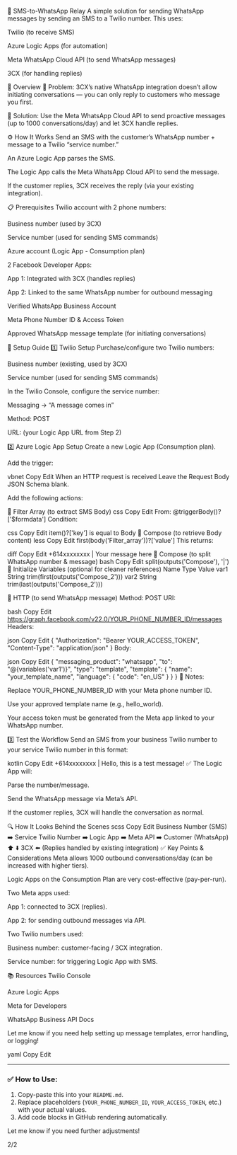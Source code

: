 📲 SMS-to-WhatsApp Relay
A simple solution for sending WhatsApp messages by sending an SMS to a Twilio number.
This uses:

Twilio (to receive SMS)

Azure Logic Apps (for automation)

Meta WhatsApp Cloud API (to send WhatsApp messages)

3CX (for handling replies)

🧭 Overview
🔹 Problem:
3CX’s native WhatsApp integration doesn’t allow initiating conversations — you can only reply to customers who message you first.

🔹 Solution:
Use the Meta WhatsApp Cloud API to send proactive messages (up to 1000 conversations/day) and let 3CX handle replies.

⚙️ How It Works
Send an SMS with the customer’s WhatsApp number + message to a Twilio “service number.”

An Azure Logic App parses the SMS.

The Logic App calls the Meta WhatsApp Cloud API to send the message.

If the customer replies, 3CX receives the reply (via your existing integration).

📋 Prerequisites
Twilio account with 2 phone numbers:

Business number (used by 3CX)

Service number (used for sending SMS commands)

Azure account (Logic App - Consumption plan)

2 Facebook Developer Apps:

App 1: Integrated with 3CX (handles replies)

App 2: Linked to the same WhatsApp number for outbound messaging

Verified WhatsApp Business Account

Meta Phone Number ID & Access Token

Approved WhatsApp message template (for initiating conversations)

🚀 Setup Guide
1️⃣ Twilio Setup
Purchase/configure two Twilio numbers:

Business number (existing, used by 3CX)

Service number (used for sending SMS commands)

In the Twilio Console, configure the service number:

Messaging → “A message comes in”

Method: POST

URL: (your Logic App URL from Step 2)

2️⃣ Azure Logic App Setup
Create a new Logic App (Consumption plan).

Add the trigger:

vbnet
Copy
Edit
When an HTTP request is received
Leave the Request Body JSON Schema blank.

Add the following actions:

🔸 Filter Array (to extract SMS Body)
css
Copy
Edit
From: @triggerBody()?['$formdata']
Condition:

css
Copy
Edit
item()?['key'] is equal to Body
🔸 Compose (to retrieve Body content)
less
Copy
Edit
first(body('Filter_array'))?['value']
This returns:

diff
Copy
Edit
+614xxxxxxxx | Your message here
🔸 Compose (to split WhatsApp number & message)
bash
Copy
Edit
split(outputs('Compose'), '|')
🔸 Initialize Variables (optional for cleaner references)
Name	Type	Value
var1	String	trim(first(outputs('Compose_2')))
var2	String	trim(last(outputs('Compose_2')))

🔸 HTTP (to send WhatsApp message)
Method: POST
URI:

bash
Copy
Edit
https://graph.facebook.com/v22.0/YOUR_PHONE_NUMBER_ID/messages
Headers:

json
Copy
Edit
{
  "Authorization": "Bearer YOUR_ACCESS_TOKEN",
  "Content-Type": "application/json"
}
Body:

json
Copy
Edit
{
  "messaging_product": "whatsapp",
  "to": "@{variables('var1')}",
  "type": "template",
  "template": {
    "name": "your_template_name",
    "language": {
      "code": "en_US"
    }
  }
}
🔸 Notes:

Replace YOUR_PHONE_NUMBER_ID with your Meta phone number ID.

Use your approved template name (e.g., hello_world).

Your access token must be generated from the Meta app linked to your WhatsApp number.

3️⃣ Test the Workflow
Send an SMS from your business Twilio number to your service Twilio number in this format:

kotlin
Copy
Edit
+614xxxxxxxx | Hello, this is a test message!
✅ The Logic App will:

Parse the number/message.

Send the WhatsApp message via Meta’s API.

If the customer replies, 3CX will handle the conversation as normal.

🔍 How It Looks Behind the Scenes
scss
Copy
Edit
Business Number (SMS) ➡️ Service Twilio Number ➡️ Logic App ➡️ Meta API ➡️ Customer (WhatsApp)
                                  ⬆️                                          ⬇️
                                3CX ⬅️ (Replies handled by existing integration)
✅ Key Points & Considerations
Meta allows 1000 outbound conversations/day (can be increased with higher tiers).

Logic Apps on the Consumption Plan are very cost-effective (pay-per-run).

Two Meta apps used:

App 1: connected to 3CX (replies).

App 2: for sending outbound messages via API.

Two Twilio numbers used:

Business number: customer-facing / 3CX integration.

Service number: for triggering Logic App with SMS.

📚 Resources
Twilio Console

Azure Logic Apps

Meta for Developers

WhatsApp Business API Docs

Let me know if you need help setting up message templates, error handling, or logging!

yaml
Copy
Edit

---

### ✅ How to Use:
1. Copy-paste this into your `README.md`.
2. Replace placeholders (`YOUR_PHONE_NUMBER_ID`, `YOUR_ACCESS_TOKEN`, etc.) with your actual values.
3. Add code blocks in GitHub rendering automatically.

Let me know if you need further adjustments!

2/2








